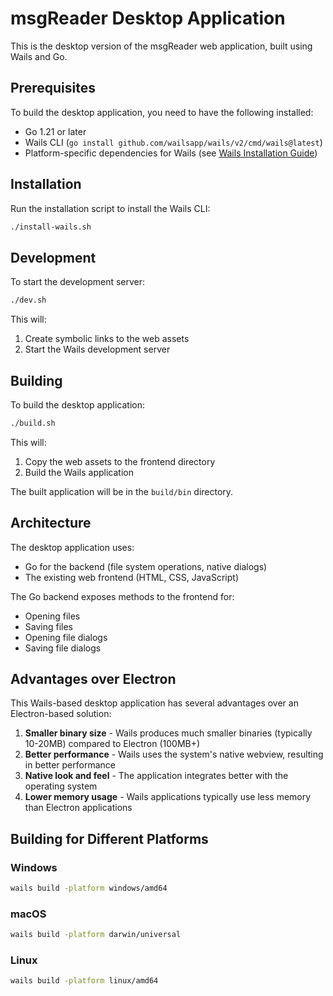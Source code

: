 # msgReader Desktop Application

This is the desktop version of the msgReader web application, built using Wails and Go.

## Prerequisites

To build the desktop application, you need to have the following installed:

- Go 1.21 or later
- Wails CLI (`go install github.com/wailsapp/wails/v2/cmd/wails@latest`)
- Platform-specific dependencies for Wails (see [Wails Installation Guide](https://wails.io/docs/gettingstarted/installation))

## Installation

Run the installation script to install the Wails CLI:

```bash
./install-wails.sh
```

## Development

To start the development server:

```bash
./dev.sh
```

This will:
1. Create symbolic links to the web assets
2. Start the Wails development server

## Building

To build the desktop application:

```bash
./build.sh
```

This will:
1. Copy the web assets to the frontend directory
2. Build the Wails application

The built application will be in the `build/bin` directory.

## Architecture

The desktop application uses:
- Go for the backend (file system operations, native dialogs)
- The existing web frontend (HTML, CSS, JavaScript)

The Go backend exposes methods to the frontend for:
- Opening files
- Saving files
- Opening file dialogs
- Saving file dialogs

## Advantages over Electron

This Wails-based desktop application has several advantages over an Electron-based solution:

1. **Smaller binary size** - Wails produces much smaller binaries (typically 10-20MB) compared to Electron (100MB+)
2. **Better performance** - Wails uses the system's native webview, resulting in better performance
3. **Native look and feel** - The application integrates better with the operating system
4. **Lower memory usage** - Wails applications typically use less memory than Electron applications

## Building for Different Platforms

### Windows
```bash
wails build -platform windows/amd64
```

### macOS
```bash
wails build -platform darwin/universal
```

### Linux
```bash
wails build -platform linux/amd64
``` 